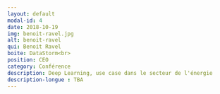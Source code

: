 ```yaml
---
layout: default
modal-id: 4
date: 2018-10-19
img: benoit-ravel.jpg
alt: benoit-ravel
qui: Benoit Ravel
boite: DataStorm<br>
position: CEO
category: Conférence
description: Deep Learning, use case dans le secteur de l'énergie
description-longue : TBA
---
```

